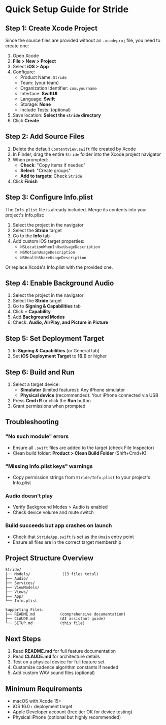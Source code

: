 # Quick Setup Guide for Stride

## Step 1: Create Xcode Project

Since the source files are provided without an `.xcodeproj` file, you need to create one:

1. Open Xcode
2. **File > New > Project**
3. Select **iOS > App**
4. Configure:
   - Product Name: `Stride`
   - Team: (your team)
   - Organization Identifier: `com.yourname`
   - Interface: **SwiftUI**
   - Language: **Swift**
   - Storage: **None**
   - Include Tests: (optional)
5. Save location: **Select the `stride` directory**
6. Click **Create**

## Step 2: Add Source Files

1. Delete the default `ContentView.swift` file created by Xcode
2. In Finder, drag the entire `Stride` folder into the Xcode project navigator
3. When prompted:
   - **Check**: "Copy items if needed"
   - **Select**: "Create groups"
   - **Add to targets**: Check `Stride`
4. Click **Finish**

## Step 3: Configure Info.plist

The `Info.plist` file is already included. Merge its contents into your project's Info.plist:

1. Select the project in the navigator
2. Select the **Stride** target
3. Go to the **Info** tab
4. Add custom iOS target properties:
   - `NSLocationWhenInUseUsageDescription`
   - `NSMotionUsageDescription`
   - `NSHealthShareUsageDescription`

Or replace Xcode's Info.plist with the provided one.

## Step 4: Enable Background Audio

1. Select the project in the navigator
2. Select the **Stride** target
3. Go to **Signing & Capabilities** tab
4. Click **+ Capability**
5. Add **Background Modes**
6. Check: **Audio, AirPlay, and Picture in Picture**

## Step 5: Set Deployment Target

1. In **Signing & Capabilities** (or General tab)
2. Set **iOS Deployment Target** to **16.0** or higher

## Step 6: Build and Run

1. Select a target device:
   - **Simulator** (limited features): Any iPhone simulator
   - **Physical device** (recommended): Your iPhone connected via USB
2. Press **Cmd+R** or click the **Run** button
3. Grant permissions when prompted

## Troubleshooting

### "No such module" errors
- Ensure all `.swift` files are added to the target (check File Inspector)
- Clean build folder: **Product > Clean Build Folder** (Shift+Cmd+K)

### "Missing Info.plist keys" warnings
- Copy permission strings from `Stride/Info.plist` to your project's Info.plist

### Audio doesn't play
- Verify Background Modes > Audio is enabled
- Check device volume and mute switch

### Build succeeds but app crashes on launch
- Check that `StrideApp.swift` is set as the `@main` entry point
- Ensure all files are in the correct target membership

## Project Structure Overview

```
Stride/
├── Models/              (13 files total)
├── Audio/
├── Services/
├── ViewModels/
├── Views/
├── App/
└── Info.plist

Supporting Files:
├── README.md           (comprehensive documentation)
├── CLAUDE.md           (AI assistant guide)
└── SETUP.md            (this file)
```

## Next Steps

1. Read **README.md** for full feature documentation
2. Read **CLAUDE.md** for architecture details
3. Test on a physical device for full feature set
4. Customize cadence algorithm constants if needed
5. Add custom WAV sound files (optional)

## Minimum Requirements

- macOS with Xcode 15+
- iOS 16.0+ deployment target
- Apple Developer account (free tier OK for device testing)
- Physical iPhone (optional but highly recommended)
